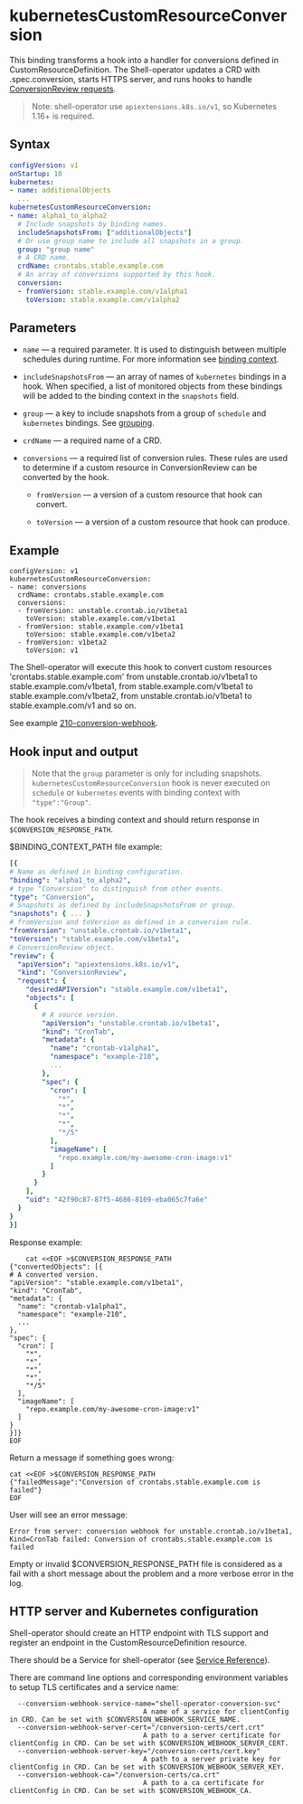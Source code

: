 # kubernetesCustomResourceConversion

This binding transforms a hook into a handler for conversions defined in CustomResourceDefinition. The Shell-operator updates a CRD with .spec.conversion, starts HTTPS server, and runs hooks to handle [ConversionReview requests](https://kubernetes.io/docs/tasks/extend-kubernetes/custom-resources/custom-resource-definition-versioning/#conversionreview-request-0).

> Note: shell-operator use `apiextensions.k8s.io/v1`, so Kubernetes 1.16+ is required.

## Syntax

```yaml
configVersion: v1
onStartup: 10
kubernetes:
- name: additionalObjects
  ...
kubernetesCustomResourceConversion:
- name: alpha1_to_alpha2
  # Include snapshots by binding names.
  includeSnapshotsFrom: ["additionalObjects"]
  # Or use group name to include all snapshots in a group.
  group: "group name"
  # A CRD name.
  crdName: crontabs.stable.example.com
  # An array of conversions supported by this hook.
  conversion:
  - fromVersion: stable.example.com/v1alpha1
    toVersion: stable.example.com/v1alpha2
```

## Parameters

- `name` — a required parameter. It is used to distinguish between multiple schedules during runtime. For more information see [binding context](HOOKS.md#binding-context).

- `includeSnapshotsFrom` — an array of names of `kubernetes` bindings in a hook. When specified, a list of monitored objects from these bindings will be added to the binding context in the `snapshots` field.

- `group` — a key to include snapshots from a group of `schedule` and `kubernetes` bindings. See [grouping](HOOKS.md#an-example-of-a-binding-context-with-group).

- `crdName` — a required name of a CRD.

- `conversions` — a required list of conversion rules. These rules are used to determine if a custom resource in ConversionReview can be converted by the hook.

    - `fromVersion` — a version of a custom resource that hook can convert.

    - `toVersion` — a version of a custom resource that hook can produce.


## Example

```
configVersion: v1
kubernetesCustomResourceConversion:
- name: conversions
  crdName: crontabs.stable.example.com
  conversions:
  - fromVersion: unstable.crontab.io/v1beta1
    toVersion: stable.example.com/v1beta1
  - fromVersion: stable.example.com/v1beta1
    toVersion: stable.example.com/v1beta2
  - fromVersion: v1beta2
    toVersion: v1
```

The Shell-operator will execute this hook to convert custom resources 'crontabs.stable.example.com' from unstable.crontab.io/v1beta1 to stable.example.com/v1beta1, from stable.example.com/v1beta1 to stable.example.com/v1beta2, from unstable.crontab.io/v1beta1 to stable.example.com/v1 and so on.

See example [210-conversion-webhook](./examples/210-conversion-webhook).

## Hook input and output

> Note that the `group` parameter is only for including snapshots. `kubernetesCustomResourceConversion` hook is never executed on `schedule` or `kubernetes` events with binding context with `"type":"Group"`.

The hook receives a binding context and should return response in `$CONVERSION_RESPONSE_PATH`.

$BINDING_CONTEXT_PATH file example:

```yaml
[{
# Name as defined in binding configuration.
"binding": "alpha1_to_alpha2",
# type "Conversion" to distinguish from other events.
"type": "Conversion",
# Snapshots as defined by includeSnapshotsFrom or group.
"snapshots": { ... }
# fromVersion and toVersion as defined in a conversion rule.
"fromVersion": "unstable.crontab.io/v1beta1",
"toVersion": "stable.example.com/v1beta1",
# ConversionReview object.
"review": {
  "apiVersion": "apiextensions.k8s.io/v1",
  "kind": "ConversionReview",
  "request": {
    "desiredAPIVersion": "stable.example.com/v1beta1",
    "objects": [
      {
        # A source version.
        "apiVersion": "unstable.crontab.io/v1beta1",
        "kind": "CronTab",
        "metadata": {
          "name": "crontab-v1alpha1",
          "namespace": "example-210",
          ...
        },
        "spec": {
          "cron": [
            "*",
            "*",
            "*",
            "*",
            "*/5"
          ],
          "imageName": [
            "repo.example.com/my-awesome-cron-image:v1"
          ]
        }
      }
    ],
    "uid": "42f90c87-87f5-4686-8109-eba065c7fa6e"
  }
}
}]
```

Response example:
```
    cat <<EOF >$CONVERSION_RESPONSE_PATH
{"convertedObjects": [{
# A converted version.
"apiVersion": "stable.example.com/v1beta1",
"kind": "CronTab",
"metadata": {
  "name": "crontab-v1alpha1",
  "namespace": "example-210",
  ...
},
"spec": {
  "cron": [
    "*",
    "*",
    "*",
    "*",
    "*/5"
  ],
  "imageName": [
    "repo.example.com/my-awesome-cron-image:v1"
  ]
}
}]}
EOF
```

Return a message if something goes wrong:
```
cat <<EOF >$CONVERSION_RESPONSE_PATH
{"failedMessage":"Conversion of crontabs.stable.example.com is failed"}
EOF
```

User will see an error message:

```
Error from server: conversion webhook for unstable.crontab.io/v1beta1, Kind=CronTab failed: Conversion of crontabs.stable.example.com is failed
```

Empty or invalid $CONVERSION_RESPONSE_PATH file is considered as a fail with a short message about the problem and a more verbose error in the log.

## HTTP server and Kubernetes configuration

Shell-operator should create an HTTP endpoint with TLS support and register an endpoint in the CustomResourceDefinition resource.

There should be a Service for shell-operator (see [Service Reference](https://kubernetes.io/docs/tasks/extend-kubernetes/custom-resources/custom-resource-definition-versioning/#service-reference)).

There are command line options and corresponding environment variables to setup TLS certificates and a service name:

```
  --conversion-webhook-service-name="shell-operator-conversion-svc"
                                 A name of a service for clientConfig in CRD. Can be set with $CONVERSION_WEBHOOK_SERVICE_NAME.
  --conversion-webhook-server-cert="/conversion-certs/cert.crt"
                                 A path to a server certificate for clientConfig in CRD. Can be set with $CONVERSION_WEBHOOK_SERVER_CERT.
  --conversion-webhook-server-key="/conversion-certs/cert.key"
                                 A path to a server private key for clientConfig in CRD. Can be set with $CONVERSION_WEBHOOK_SERVER_KEY.
  --conversion-webhook-ca="/conversion-certs/ca.crt"
                                 A path to a ca certificate for clientConfig in CRD. Can be set with $CONVERSION_WEBHOOK_CA.
```
